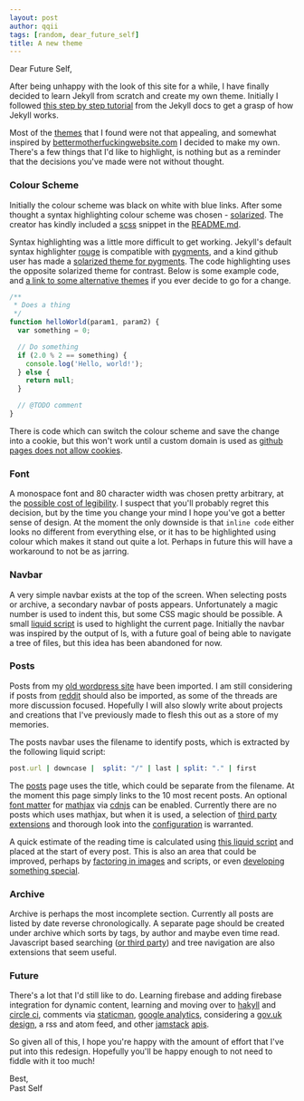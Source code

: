 ```yaml
---
layout: post
author: qqii
tags: [random, dear_future_self]
title: A new theme
---
```


Dear Future Self,

After being unhappy with the look of this site for a while, I have finally decided to learn Jekyll from scratch and create my own theme. Initially I followed [this step by step tutorial](https://jekyllrb.com/docs/step-by-step/01-setup/) from the Jekyll docs to get a grasp of how Jekyll works.

Most of the [themes](http://jekyllthemes.org/) that I found were not that appealing, and somewhat inspired by [bettermotherfuckingwebsite.com](http://bettermotherfuckingwebsite.com/) I decided to make my own. There's a few things that I'd like to highlight, is nothing but as a reminder that the decisions you've made were not without thought.

### Colour Scheme

Initially the colour scheme was black on white with blue links. After some thought a syntax highlighting colour scheme was chosen - [solarized](https://ethanschoonover.com/solarized/). The creator has kindly included a [scss](https://sass-lang.com/) snippet in the [README.md](https://github.com/altercation/solarized#usage-development).

Syntax highlighting was a little more difficult to get working. Jekyll's default syntax highlighter [rouge](http://rouge.jneen.net/) is compatible with [pygments](http://pygments.org/), and a kind github user has made a [solarized theme for pygments](https://github.com/shkumagai/pygments-style-solarized). The code highlighting uses the opposite solarized theme for contrast. Below is some example code, and [a link to some alternative themes](https://jwarby.github.io/jekyll-pygments-themes/languages/javascript.html) if you ever decide to go for a change.

```javascript
/**
 * Does a thing
 */
function helloWorld(param1, param2) {
  var something = 0;

  // Do something
  if (2.0 % 2 == something) {
    console.log('Hello, world!');
  } else {
    return null;
  }

  // @TODO comment
}
```

There is code which can switch the colour scheme and save the change into a cookie, but this won't work until a custom domain is used as [github pages does not allow cookies](https://stackoverflow.com/questions/47419602/setting-a-cookie-on-github-io-domain-in-javascript).

### Font

A monospace font and 80 character width was chosen pretty arbitrary, at the [possible cost of legibility](https://ux.stackexchange.com/questions/48753/does-the-use-of-monospaced-fonts-negatively-affect-legibility-of-article-text). I suspect that you'll probably regret this decision, but by the time you change your mind I hope you've got a better sense of design. At the moment the only downside is that `inline code` either looks no different from everything else, or it has to be highlighted using colour which makes it stand out quite a lot. Perhaps in future this will have a workaround to not be as jarring.

### Navbar

A very simple navbar exists at the top of the screen. When selecting posts or archive, a secondary navbar of posts appears. Unfortunately a magic number is used to indent this, but some CSS magic should be possible. A small [liquid script](https://jekyllrb.com/docs/liquid/) is used to highlight the current page. Initially the navbar was inspired by the output of ls, with a future goal of being able to navigate a tree of files, but this idea has been abandoned for now. 

### Posts

Posts from my [old wordpress site](https://diminishedarpeggios.wordpress.com/) have been imported. I am still considering if posts from [reddit](https://www.reddit.com/r/qqii) should also be imported, as some of the threads are more discussion focused. Hopefully I will also slowly write about projects and creations that I've previously made to flesh this out as a store of my memories.

The posts navbar uses the filename to identify posts, which is extracted by the following liquid script:

```ruby
post.url | downcase |  split: "/" | last | split: "." | first
```

The [posts](/posts) page uses the title, which could be separate from the filename. At the moment this page simply links to the 10 most recent posts. An optional [font matter](https://jekyllrb.com/docs/front-matter/) for [mathjax](https://www.mathjax.org/) via [cdnjs](https://cdnjs.com/) can be enabled. Currently there are no posts which uses mathjax, but when it is used, a selection of [third party extensions](https://docs.mathjax.org/en/latest/options/ThirdParty.html) and thorough look into the [configuration](https://docs.mathjax.org/en/latest/options/index.html) is warranted.

A quick estimate of the reading time is calculated using [this liquid script](https://int3ractive.com/2018/08/jekyll-read-time-without-plugins.html) and placed at the start of every post. This is also an area that could be improved, perhaps by [factoring in images](*https://stackoverflow.com/a/25466298*) and scripts, or even [developing something special](https://cs.stackexchange.com/questions/57285/how-to-calculate-an-accurate-estimated-reading-time-of-text).

### Archive

Archive is perhaps the most incomplete section. Currently all posts are listed by date reverse chronologically. A separate page should be created under archive which sorts by tags, by author and maybe even time read. Javascript based searching ([or third party](https://www.algolia.com/)) and tree navigation are also extensions that seem useful. 

### Future

There's a lot that I'd still like to do. Learning firebase and adding firebase integration for dynamic content, learning and moving over to [hakyll](https://jaspervdj.be/hakyll/) and [circle ci](https://circleci.com/),  comments via [staticman](https://staticman.net/docs/), [google analytics](https://stackoverflow.com/questions/17207458/how-to-add-google-analytics-tracking-id-to-github-pages), considering a [gov.uk design](https://design-system.service.gov.uk/), a rss and atom feed, and other [jamstack](https://github.com/automata/awesome-jamstack) [apis](https://github.com/toddmotto/public-apis).

So given all of this, I hope you're happy with the amount of effort that I've put into this redesign. Hopefully you'll be happy enough to not need to fiddle with it too much!

Best,  
Past Self